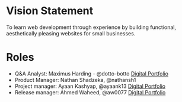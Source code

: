 # Vision Statement
To learn web development through experience by building functional, aesthetically pleasing websites for small businesses. 

# Roles
* Q&A Analyst: Maximus Harding - @dotto-botto [Digital Portfolio](https://codermerlin.academy/users/maximus-harding/Digital%20Portfolio)
* Product Manager: Nathan Shadzeka, @nathansh1
* Project manager: Ayaan Kashyap, @ayaank13 [Digital Portfolio](https://codermerlin.academy/users/ayaan-kashyap/Digital%20Portfolio/index.html)  
* Release manager: Ahmed Waheed, @aw0077 [Digital Portfolio](https://codermerlin.academy/users/ahmed-waheed/Digital%20Portfolio/)
